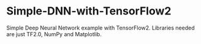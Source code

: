 # Simple-DNN-with-TensorFlow2

Simple Deep Neural Network example with TensorFlow2. 
Libraries needed are just TF2.0, NumPy and Matplotlib.

